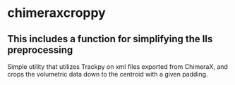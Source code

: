# chimeraxcroppy

## This includes a function for simplifying the lls preprocessing

Simple utility that utilizes Trackpy on xml files exported from ChimeraX, and crops the volumetric data down to the centroid with a given padding.
